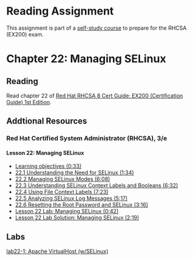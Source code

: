 # Reading Assignment
This assignment is part of a [self-study course](../README.md) to prepare for the RHCSA (EX200) exam.
# Chapter 22: Managing SELinux

## Reading
Read chapter 22 of [Red Hat RHCSA 8 Cert Guide: EX200 (Certification Guide) 1st Edition](https://www.amazon.com/Red-RHCSA-Cert-Guide-Certification-dp-0135938139/dp/0135938139).
## Addtional Resources

### Red Hat Certified System Administrator (RHCSA), 3/e

#### Lesson 22: Managing SELinux
- [Learning objectives (0:33)](https://learning.oreilly.com/videos/red-hat-certified/9780135656495/9780135656495-RCSA_04_22_00)
- [22.1 Understanding the Need for SELinux (1:34)](https://learning.oreilly.com/videos/red-hat-certified/9780135656495/9780135656495-RCSA_04_22_01)
- [22.2 Managing SELinux Modes (6:08)](https://learning.oreilly.com/videos/red-hat-certified/9780135656495/9780135656495-RCSA_04_22_02)
- [22.3 Understanding SELinux Context Labels and Booleans (6:32)](https://learning.oreilly.com/videos/red-hat-certified/9780135656495/9780135656495-RCSA_04_22_03)
- [22.4 Using File Context Labels (7:23)](https://learning.oreilly.com/videos/red-hat-certified/9780135656495/9780135656495-RCSA_04_22_04)
- [22.5 Analyzing SELinux Log Messages (5:17)](https://learning.oreilly.com/videos/red-hat-certified/9780135656495/9780135656495-RCSA_04_22_05)
- [22.6 Resetting the Root Password and SELinux (3:16)](https://learning.oreilly.com/videos/red-hat-certified/9780135656495/9780135656495-RCSA_04_22_06)
- [Lesson 22 Lab: Managing SELinux (0:42)](https://learning.oreilly.com/videos/red-hat-certified/9780135656495/9780135656495-RCSA_04_22_07)
- [Lesson 22 Lab Solution: Managing SELinux (2:19)](https://learning.oreilly.com/videos/red-hat-certified/9780135656495/9780135656495-RCSA_04_22_08)

## Labs
[lab22-1: Apache VirtualHost (w/SELinux)](lab22-1.md)</br>
